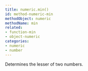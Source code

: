 ```yaml
---
title: numeric.min()
id: method-numeric-min
methodObject: numeric
methodName: min
related:
- function-min
- object-numeric
categories:
- numeric
- number
---
```


Determines the lesser of two numbers.